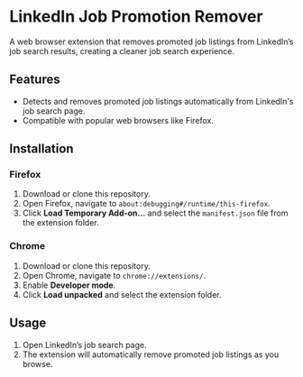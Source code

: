 
# LinkedIn Job Promotion Remover

A web browser extension that removes promoted job listings from LinkedIn’s job search results, creating a cleaner job search experience.

## Features
- Detects and removes promoted job listings automatically from LinkedIn's job search page.
- Compatible with popular web browsers like Firefox.

## Installation

### Firefox
1. Download or clone this repository.
2. Open Firefox, navigate to `about:debugging#/runtime/this-firefox`.
3. Click **Load Temporary Add-on…** and select the `manifest.json` file from the extension folder.

### Chrome
1. Download or clone this repository.
2. Open Chrome, navigate to `chrome://extensions/`.
3. Enable **Developer mode**.
4. Click **Load unpacked** and select the extension folder.

## Usage
1. Open LinkedIn’s job search page.
2. The extension will automatically remove promoted job listings as you browse.

